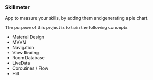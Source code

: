 ### Skillmeter

App to measure your skills, by adding them and generating a pie chart.

The purpose of this project is to train the following concepts:

* Material Design
* MVVM
* Navigation
* View Binding
* Room Database
* LiveData
* Coroutines / Flow
* Hilt